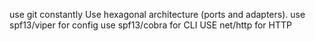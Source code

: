  use git constantly
 Use hexagonal architecture (ports and adapters).
 use spf13/viper for config
 use spf13/cobra for CLI
 USE net/http for HTTP